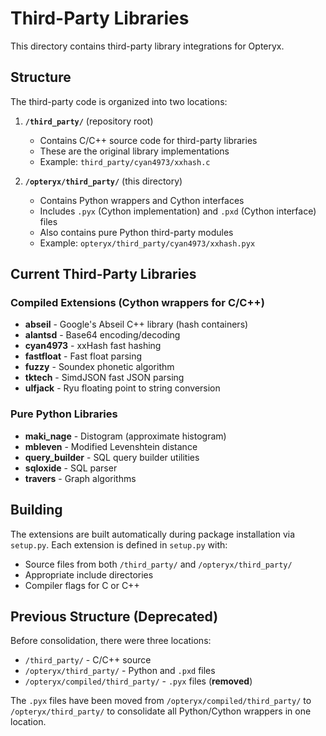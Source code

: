 # Third-Party Libraries

This directory contains third-party library integrations for Opteryx.

## Structure

The third-party code is organized into two locations:

1. **`/third_party/`** (repository root)
   - Contains C/C++ source code for third-party libraries
   - These are the original library implementations
   - Example: `third_party/cyan4973/xxhash.c`

2. **`/opteryx/third_party/`** (this directory)
   - Contains Python wrappers and Cython interfaces
   - Includes `.pyx` (Cython implementation) and `.pxd` (Cython interface) files
   - Also contains pure Python third-party modules
   - Example: `opteryx/third_party/cyan4973/xxhash.pyx`

## Current Third-Party Libraries

### Compiled Extensions (Cython wrappers for C/C++)
- **abseil** - Google's Abseil C++ library (hash containers)
- **alantsd** - Base64 encoding/decoding
- **cyan4973** - xxHash fast hashing
- **fastfloat** - Fast float parsing
- **fuzzy** - Soundex phonetic algorithm
- **tktech** - SimdJSON fast JSON parsing
- **ulfjack** - Ryu floating point to string conversion

### Pure Python Libraries
- **maki_nage** - Distogram (approximate histogram)
- **mbleven** - Modified Levenshtein distance
- **query_builder** - SQL query builder utilities
- **sqloxide** - SQL parser
- **travers** - Graph algorithms

## Building

The extensions are built automatically during package installation via `setup.py`.
Each extension is defined in `setup.py` with:
- Source files from both `/third_party/` and `/opteryx/third_party/`
- Appropriate include directories
- Compiler flags for C or C++

## Previous Structure (Deprecated)

Before consolidation, there were three locations:
- `/third_party/` - C/C++ source
- `/opteryx/third_party/` - Python and `.pxd` files
- `/opteryx/compiled/third_party/` - `.pyx` files (**removed**)

The `.pyx` files have been moved from `/opteryx/compiled/third_party/` to `/opteryx/third_party/` 
to consolidate all Python/Cython wrappers in one location.
